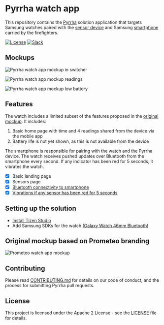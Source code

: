 # Pyrrha watch app

This repository contains the [Pyrrha](https://github.com/Pyrrha-Platform/Pyrrha) solution application that targets Samsung watches paired with the [sensor device](https://github.com/Pyrrha-Platform/Pyrrha-Firmware) and Samsung [smartphone](https://github.com/Pyrrha-Platform/Pyrrha-Watch-App) carried by the firefighters.

[![License](https://img.shields.io/badge/License-Apache2-blue.svg)](https://www.apache.org/licenses/LICENSE-2.0) [![Slack](https://img.shields.io/badge/Join-Slack-blue)](https://callforcode.org/slack)

## Mockups

![Pyrrha watch app mockup in switcher](img/Watch-001.png)

![Pyrrha watch app mockup readings](img/Watch-002.png)

![Pyrrha watch app mockup low battery](img/Watch-003.png)

## Features

The watch includes a limited subset of the features proposed in the [original mockup](#original-mockup). It includes:

1. Basic home page with time and 4 readings shared from the device via the mobile app
2. Battery life is not yet shown, as this is not available from the device

The smartphone is responsible for pairing with the watch and the Pyrrha device. The watch receives pushed updates over Bluetooth from the smartphone every second. If any indicator has been red for 5 seconds, it vibrates the watch.

- [x] Basic landing page
- [x] Sensors page
- [x] [Bluetooth connectivity to smartphone](https://docs.tizen.org/application/web/guides/connectivity/bluetooth/)
- [x] [Vibrations if any sensor has been red for 5 seconds](https://docs.tizen.org/application/web/guides/notification/notification/#creating-simple-notifications)

## Setting up the solution

- [Install Tizen Studio](https://developer.samsung.com/galaxy-watch-develop/creating-your-first-app/web-companion/setup-sdk.html)
- Add Samsung SDKs for the watch ([Galaxy Watch 46mm Bluetooth](https://www.samsung.com/es/wearables/galaxy-watch-r800/))

## Original mockup based on Prometeo branding

![Prometeo watch app mockup](img/prometeo-watch-mockups.jpg)

## Contributing

Please read [CONTRIBUTING.md](CONTRIBUTING.md) for details on our code of conduct, and the process for submitting Pyrrha pull requests.

## License

This project is licensed under the Apache 2 License - see the [LICENSE](LICENSE) file for details.
